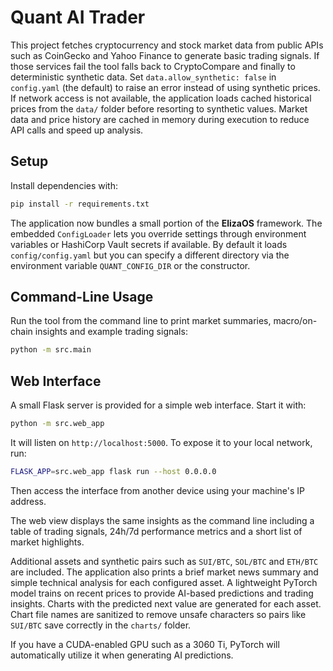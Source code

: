 # Quant AI Trader

This project fetches cryptocurrency and stock market data from public APIs such
as CoinGecko and Yahoo Finance to generate basic trading signals. If those
services fail the tool falls back to CryptoCompare and finally to deterministic
synthetic data. Set `data.allow_synthetic: false` in `config.yaml` (the default)
to raise an error instead of using synthetic prices. If network access is not
available, the application loads cached historical prices from the `data/`
folder before resorting to synthetic values.
Market data and price history are cached in memory during execution to reduce
API calls and speed up analysis.

## Setup

Install dependencies with:

```bash
pip install -r requirements.txt
```

The application now bundles a small portion of the **ElizaOS** framework. The
embedded `ConfigLoader` lets you override settings through environment
variables or HashiCorp Vault secrets if available. By default it loads
`config/config.yaml` but you can specify a different directory via the
environment variable `QUANT_CONFIG_DIR` or the constructor.

## Command-Line Usage

Run the tool from the command line to print market summaries, macro/on-chain
insights and example trading signals:

```bash
python -m src.main
```

## Web Interface

A small Flask server is provided for a simple web interface.
Start it with:

```bash
python -m src.web_app
```

It will listen on `http://localhost:5000`. To expose it to your local
network, run:

```bash
FLASK_APP=src.web_app flask run --host 0.0.0.0
```

Then access the interface from another device using your machine's IP
address.

The web view displays the same insights as the command line including a table of
trading signals, 24h/7d performance metrics and a short list of market
highlights.

Additional assets and synthetic pairs such as `SUI/BTC`, `SOL/BTC` and
`ETH/BTC` are included. The application also prints a brief market news
summary and simple technical analysis for each configured asset. A lightweight
PyTorch model trains on recent prices to provide AI-based predictions and
trading insights. Charts with the predicted next value are generated for each
asset. Chart file names are sanitized to remove unsafe characters so pairs like
`SUI/BTC` save correctly in the `charts/` folder.

If you have a CUDA-enabled GPU such as a 3060 Ti, PyTorch will
automatically utilize it when generating AI predictions.

